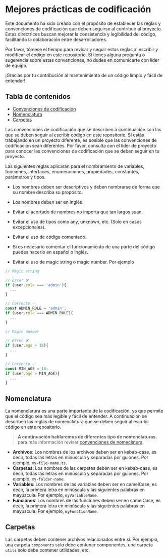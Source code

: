 # Mejores prácticas de codificación

Este documento ha sido creado con el propósito de establecer las reglas y convenciones de codificación que deben seguirse al contribuir al proyecto. Estas directrices buscan mejorar la consistencia y legibilidad del código, facilitando la colaboración entre desarrolladores.

Por favor, tómese el tiempo para revisar y seguir estas reglas al escribir y modificar el código en este repositorio. Si tienes alguna pregunta o sugerencia sobre estas convenciones, no dudes en comunicarte con líder de equipo.

¡Gracias por tu contribución al mantenimiento de un código limpio y fácil de entender!

## Tabla de contenidos

- [Convenciones de codificación](#convenciones-de-codificación)
- [Nomenclatura](#nomenclatura)
- [Carpetas](#carpetas)

Las convenciones de codificación que se describen a continuación son las que se deben seguir al escribir código en este repositorio. Si estás trabajando en un proyecto diferente, es posible que las convenciones de codificación sean diferentes. Por favor, consulta con el líder de proyecto para conocer las convenciones de codificación que se deben seguir en tu proyecto.

Las siguientes reglas aplicarán para el nombramiento de variables, funciones, interfaces, enumeraciones, propiedades, constantes, parámetros y tipos.

- Los nombres deben ser descriptivos y deben nombrarse de forma que su nombre describa su propósito.

- Los nombres deben ser en inglés.

- Evitar el acortado de nombres no importa que tan largos sean.

- Evitar el uso de tipos como any, unknown, etc. (Solo en casos excepcionales).

- Evitar el uso de código comentado.

- Si es necesario comentar el funcionamiento de una parte del código puedes hacerlo en español o inglés.

- Evitar el uso de magic string o magic number. Por ejemplo

```ts
// Magic string

// Error ❌ 
if (user.role === 'admin'){
  ...
}

// Correcto ✅
const ADMIN_ROLE = 'admin';
if (user.role === ADMIN_ROLE){
  ...
}

// Magic number

// Error ❌
if (user.age > 18){
  ...
}

// Correcto ✅
const MIN_AGE = 18;
if (user.age > MIN_AGE){
  ...
}
```

## Nomenclatura

La nomenclarura es una parte importante de la codificación, ya que permite que el código sea más legible y fácil de entender. A continuación se describen las reglas de nomenclatura que se deben seguir al escribir código en este repositorio.

> **A continuación hablaremos de diferentes tipo de nomenclaturas**, para más información revisar [convenciones de nomeclatura](https://www.aluracursos.com/blog/convenciones-de-nomenclatura-camel-pascal-kebab-snake-case).

- **Archivos**: Los nombres de los archivos deben ser en kebab-case, es decir, todas las letras en minúscula y separadas por guiones. Por ejemplo, `my-file-name.ts`.
- **Carpetas**: Los nombres de las carpetas deben ser en kebab-case, es decir, todas las letras en minúscula y separadas por guiones. Por ejemplo, `my-folder-name`.
- **Variables**: Los nombres de las variables deben ser en camelCase, es decir, la primera letra en minúscula y las siguientes palabras en mayúscula. Por ejemplo, `myVariableName`.
- **Funciones**: Los nombres de las funciones deben ser en camelCase, es decir, la primera letra en minúscula y las siguientes palabras en mayúscula. Por ejemplo, `myFunctionName`.

## Carpetas

Las carpetas deben contener archivos relacionados entre sí. Por ejemplo, una carpeta `components` solo debe contener componentes, una carpeta `utils` solo debe contener utilidades, etc.
